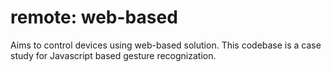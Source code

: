 # remote: web-based

Aims to control devices using web-based solution. This codebase is a case study for Javascript based gesture recognization.
